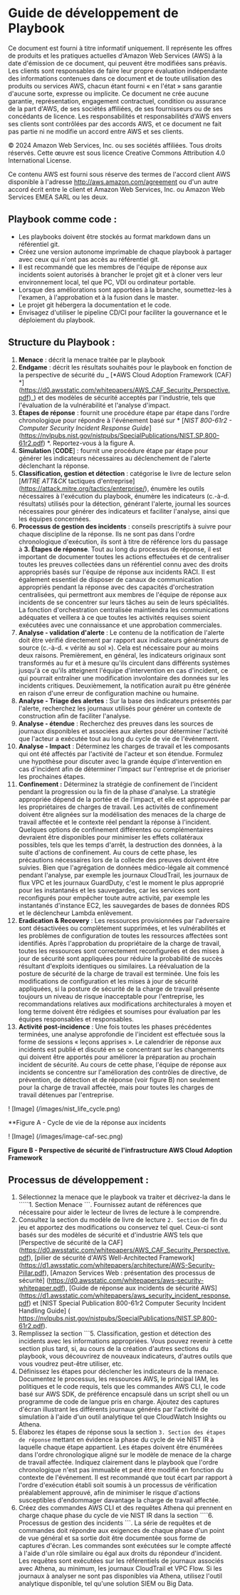 # Guide de développement de Playbook
Ce document est fourni à titre informatif uniquement. Il représente les offres de produits et les pratiques actuelles d'Amazon Web Services (AWS) à la date d'émission de ce document, qui peuvent être modifiées sans préavis. Les clients sont responsables de faire leur propre évaluation indépendante des informations contenues dans ce document et de toute utilisation des produits ou services AWS, chacun étant fourni « en l'état » sans garantie d'aucune sorte, expresse ou implicite. Ce document ne crée aucune garantie, représentation, engagement contractuel, condition ou assurance de la part d'AWS, de ses sociétés affiliées, de ses fournisseurs ou de ses concédants de licence. Les responsabilités et responsabilités d'AWS envers ses clients sont contrôlées par des accords AWS, et ce document ne fait pas partie ni ne modifie un accord entre AWS et ses clients.

© 2024 Amazon Web Services, Inc. ou ses sociétés affiliées. Tous droits réservés. Cette œuvre est sous licence Creative Commons Attribution 4.0 International License.

Ce contenu AWS est fourni sous réserve des termes de l'accord client AWS disponible à l'adresse http://aws.amazon.com/agreement ou d'un autre accord écrit entre le client et Amazon Web Services, Inc. ou Amazon Web Services EMEA SARL ou les deux.

## Playbook comme code :

* Les playbooks doivent être stockés au format markdown dans un référentiel git.
* Créez une version autonome imprimable de chaque playbook à partager avec ceux qui n'ont pas accès au référentiel git.
* Il est recommandé que les membres de l'équipe de réponse aux incidents soient autorisés à brancher le projet git et à cloner vers leur environnement local, tel que PC, VDI ou ordinateur portable.
* Lorsque des améliorations sont apportées à la branche, soumettez-les à l'examen, à l'approbation et à la fusion dans le master.
* Le projet git hébergera la documentation et le code.
* Envisagez d'utiliser le pipeline CD/CI pour faciliter la gouvernance et le déploiement du playbook.

## Structure du Playbook :

1. **Menace** : décrit la menace traitée par le playbook
2. **Endgame** : décrit les résultats souhaités pour le playbook en fonction de la perspective de sécurité du _ [*AWS Cloud Adoption Framework (CAF) *] (https://d0.awsstatic.com/whitepapers/AWS_CAF_Security_Perspective.pdf)_) et des modèles de sécurité acceptés par l'industrie, tels que l'évaluation de la vulnérabilité et l'analyse d'impact.
3. **Étapes de réponse** : fournit une procédure étape par étape dans l'ordre chronologique pour répondre à l'événement basé sur * [_NIST 800-61r2 - Computer Security Incident Response Guide_] (https://nvlpubs.nist.gov/nistpubs/SpecialPublications/NIST.SP.800-61r2.pdf) *. Reportez-vous à la figure A.
4. **Simulation** [**CODE**] : fournit une procédure étape par étape pour générer les indicateurs nécessaires au déclenchement de l'alerte déclenchant la réponse.
5. **Classification, gestion et détection** : catégorise le livre de lecture selon [*_MITRE ATT&CK_* tactiques d'entreprise] (https://attack.mitre.org/tactics/enterprise/), énumère les outils nécessaires à l'exécution du playbook, énumère les indicateurs (c.-à-d. résultats) utilisés pour la détection, générant l'alerte, journal les sources nécessaires pour générer des indicateurs et faciliter l'analyse, ainsi que les équipes concernées.
6. **Processus de gestion des incidents** : conseils prescriptifs à suivre pour chaque discipline de la réponse. Ils ne sont pas dans l'ordre chronologique d'exécution, ils sont à titre de référence lors du passage à **3. Étapes de réponse**. Tout au long du processus de réponse, il est important de documenter toutes les actions effectuées et de centraliser toutes les preuves collectées dans un référentiel connu avec des droits appropriés basés sur l'équipe de réponse aux incidents RACI. Il est également essentiel de disposer de canaux de communication appropriés pendant la réponse avec des capacités d'orchestration centralisées, qui permettront aux membres de l'équipe de réponse aux incidents de se concentrer sur leurs tâches au sein de leurs spécialités. La fonction d'orchestration centralisée maintiendra les communications adéquates et veillera à ce que toutes les activités requises soient exécutées avec une connaissance et une approbation commerciales.
1. **Analyse - validation d'alerte** : Le contenu de la notification de l'alerte doit être vérifié directement par rapport aux indicateurs générateurs de source (c.-à-d. « vérité au sol »). Cela est nécessaire pour au moins deux raisons. Premièrement, en général, les indicateurs originaux sont transformés au fur et à mesure qu'ils circulent dans différents systèmes jusqu'à ce qu'ils atteignent l'équipe d'intervention en cas d'incident, ce qui pourrait entraîner une modification involontaire des données sur les incidents critiques. Deuxièmement, la notification aurait pu être générée en raison d'une erreur de configuration machine ou humaine.
2. **Analyse - Triage des alertes** : Sur la base des indicateurs présentés par l'alerte, recherchez les journaux utilisés pour générer un contexte de construction afin de faciliter l'analyse.
3. **Analyse - étendue** : Recherchez des preuves dans les sources de journaux disponibles et associées aux alertes pour déterminer l'activité que l'acteur a exécutée tout au long du cycle de vie de l'événement.
4. **Analyse - Impact** : Déterminez les charges de travail et les composants qui ont été affectés par l'activité de l'acteur et son étendue. Formulez une hypothèse pour discuter avec la grande équipe d'intervention en cas d'incident afin de déterminer l'impact sur l'entreprise et de prioriser les prochaines étapes.
5. **Confinement :** Déterminez la stratégie de confinement de l'incident pendant la progression ou la fin de la phase d'analyse. La stratégie appropriée dépend de la portée et de l'impact, et elle est approuvée par les propriétaires de charges de travail. Les activités de confinement doivent être alignées sur la modélisation des menaces de la charge de travail affectée et le contexte réel pendant la réponse à l'incident. Quelques options de confinement différentes ou complémentaires devraient être disponibles pour minimiser les effets collatéraux possibles, tels que les temps d'arrêt, la destruction des données, à la suite d'actions de confinement. Au cours de cette phase, les précautions nécessaires lors de la collecte des preuves doivent être suivies. Bien que l'agrégation de données médico-légale ait commencé pendant l'analyse, par exemple les journaux CloudTrail, les journaux de flux VPC et les journaux GuardDuty, c'est le moment le plus approprié pour les instantanés et les sauvegardes, car les services sont reconfigurés pour empêcher toute autre activité, par exemple les instantanés d'instance EC2, les sauvegardes de bases de données RDS et le déclencheur Lambda enlèvement.
6. **Eradication & Recovery** : Les ressources provisionnées par l'adversaire sont désactivées ou complètement supprimées, et les vulnérabilités et les problèmes de configuration de toutes les ressources affectées sont identifiés. Après l'approbation du propriétaire de la charge de travail, toutes les ressources sont correctement reconfigurées et des mises à jour de sécurité sont appliquées pour réduire la probabilité de succès résultant d'exploits identiques ou similaires. La réévaluation de la posture de sécurité de la charge de travail est terminée. Une fois les modifications de configuration et les mises à jour de sécurité appliquées, si la posture de sécurité de la charge de travail présente toujours un niveau de risque inacceptable pour l'entreprise, les recommandations relatives aux modifications architecturales à moyen et long terme doivent être rédigées et soumises pour évaluation par les équipes responsables et responsables.
7. **Activité post-incidence** : Une fois toutes les phases précédentes terminées, une analyse approfondie de l'incident est effectuée sous la forme de sessions « leçons apprises ». Le calendrier de réponse aux incidents est publié et discuté en se concentrant sur les changements qui doivent être apportés pour améliorer la préparation au prochain incident de sécurité. Au cours de cette phase, l'équipe de réponse aux incidents se concentre sur l'amélioration des contrôles de directive, de prévention, de détection et de réponse (voir figure B) non seulement pour la charge de travail affectée, mais pour toutes les charges de travail détenues par l'entreprise.

! [Image] (/images/nist_life_cycle.png)

**Figure A - Cycle de vie de la réponse aux incidents


! [Image] (/images/image-caf-sec.png)

**Figure B - Perspective de sécurité de l'infrastructure AWS Cloud Adoption Framework**

## Processus de développement :

1. Sélectionnez la menace que le playbook va traiter et décrivez-la dans le `````1. Section Menace ```. Fournissez autant de références que nécessaire pour aider le lecteur de livres de lecture à le comprendre.
2. Consultez la section du modèle de livre de lecture ```2. Section``` de fin du jeu et apportez des modifications ou conservez tel quel. Ceux-ci sont basés sur des modèles de sécurité et d'industrie AWS tels que [Perspective de sécurité de la CAF] (https://d0.awsstatic.com/whitepapers/AWS_CAF_Security_Perspective.pdf), [pilier de sécurité d'AWS Well-Architected Framework] (https://d1.awsstatic.com/whitepapers/architecture/AWS-Security-Pillar.pdf), [Amazon Services Web : présentation des processus de sécurité] (https://d0.awsstatic.com/whitepapers/aws-security-whitepaper.pdf), [Guide de réponse aux incidents de sécurité AWS] (https://d1.awsstatic.com/whitepapers/aws_security_incident_response.pdf) et [NIST Special Publication 800-61r2 Computer Security Incident Handling Guide] ( https://nvlpubs.nist.gov/nistpubs/SpecialPublications/NIST.SP.800-61r2.pdf).
3. Remplissez la section ```5. Classification, gestion et détection des incidents avec les informations appropriées. Vous pouvez revenir à cette section plus tard, si, au cours de la création d'autres sections du playbook, vous découvrirez de nouveaux indicateurs, d'autres outils que vous voudrez peut-être utiliser, etc.
4. Définissez les étapes pour déclencher les indicateurs de la menace. Documentez le processus, les ressources AWS, le principal IAM, les politiques et le code requis, tels que les commandes AWS CLI, le code basé sur AWS SDK, de préférence encapsulé dans un script shell ou un programme de code de langue pris en charge. Ajoutez des captures d'écran illustrant les différents journaux générés par l'activité de simulation à l'aide d'un outil analytique tel que CloudWatch Insights ou Athena.
5. Élaborez les étapes de réponse sous la section ```3. Section des étapes de réponse``` mettant en évidence la phase du cycle de vie NIST IR à laquelle chaque étape appartient. Les étapes doivent être énumérées dans l'ordre chronologique aligné sur le modèle de menace de la charge de travail affectée. Indiquez clairement dans le playbook que l'ordre chronologique n'est pas immuable et peut être modifié en fonction du contexte de l'événement. Il est recommandé que tout écart par rapport à l'ordre d'exécution établi soit soumis à un processus de vérification préalablement approuvé, afin de minimiser le risque d'actions susceptibles d'endommager davantage la charge de travail affectée.
6. Créez des commandes AWS CLI et des requêtes Athena qui prennent en charge chaque phase du cycle de vie NIST IR dans la section ````6. Processus de gestion des incidents ```. La série de requêtes et de commandes doit répondre aux exigences de chaque phase d'un point de vue général et sa sortie doit être documentée sous forme de captures d'écran. Les commandes sont exécutées sur le compte affecté à l'aide d'un rôle similaire ou égal aux droits du répondeur d'incident. Les requêtes sont exécutées sur les référentiels de journaux associés avec Athena, au minimum, les journaux CloudTrail et VPC Flow. Si les journaux à analyser ne sont pas disponibles via Athena, utilisez l'outil analytique disponible, tel qu'une solution SIEM ou Big Data.